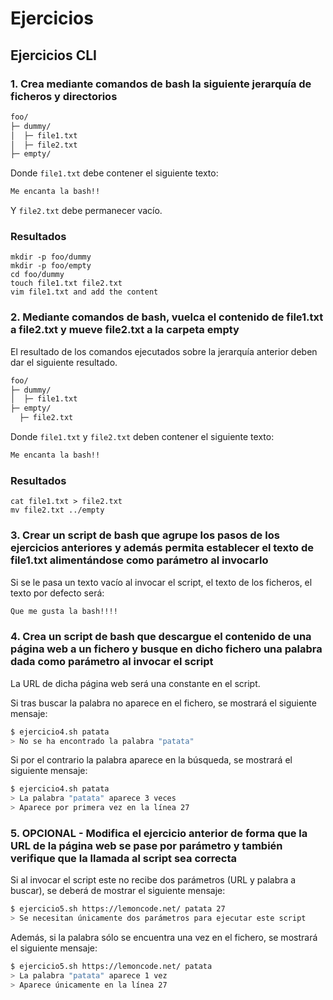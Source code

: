 # Ejercicios

## Ejercicios CLI

### 1. Crea mediante comandos de bash la siguiente jerarquía de ficheros y directorios

```bash
foo/
├─ dummy/
│  ├─ file1.txt
│  ├─ file2.txt
├─ empty/
```

Donde `file1.txt` debe contener el siguiente texto:

```bash
Me encanta la bash!!
```

Y `file2.txt` debe permanecer vacío.

### Resultados
```
mkdir -p foo/dummy
mkdir -p foo/empty
cd foo/dummy
touch file1.txt file2.txt
vim file1.txt and add the content
```

### 2. Mediante comandos de bash, vuelca el contenido de file1.txt a file2.txt y mueve file2.txt a la carpeta empty

El resultado de los comandos ejecutados sobre la jerarquía anterior deben dar el siguiente resultado.

```bash
foo/
├─ dummy/
│  ├─ file1.txt
├─ empty/
  ├─ file2.txt
```

Donde `file1.txt` y `file2.txt` deben contener el siguiente texto:

```bash
Me encanta la bash!!
```

### Resultados

```
cat file1.txt > file2.txt
mv file2.txt ../empty
```

### 3. Crear un script de bash que agrupe los pasos de los ejercicios anteriores y además permita establecer el texto de file1.txt alimentándose como parámetro al invocarlo

Si se le pasa un texto vacío al invocar el script, el texto de los ficheros, el texto por defecto será:

```bash
Que me gusta la bash!!!!
```

### 4. Crea un script de bash que descargue el contenido de una página web a un fichero y busque en dicho fichero una palabra dada como parámetro al invocar el script

La URL de dicha página web será una constante en el script.

Si tras buscar la palabra no aparece en el fichero, se mostrará el siguiente mensaje:

```bash
$ ejercicio4.sh patata
> No se ha encontrado la palabra "patata"
```

Si por el contrario la palabra aparece en la búsqueda, se mostrará el siguiente mensaje:

```bash
$ ejercicio4.sh patata
> La palabra "patata" aparece 3 veces
> Aparece por primera vez en la línea 27
```

### 5. OPCIONAL - Modifica el ejercicio anterior de forma que la URL de la página web se pase por parámetro y también verifique que la llamada al script sea correcta

Si al invocar el script este no recibe dos parámetros (URL y palabra a buscar), se deberá de mostrar el siguiente mensaje:

```bash
$ ejercicio5.sh https://lemoncode.net/ patata 27
> Se necesitan únicamente dos parámetros para ejecutar este script
```

Además, si la palabra sólo se encuentra una vez en el fichero, se mostrará el siguiente mensaje:

```bash
$ ejercicio5.sh https://lemoncode.net/ patata
> La palabra "patata" aparece 1 vez
> Aparece únicamente en la línea 27
```
